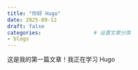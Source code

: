 ```yaml
---
title: "你好 Hugo"
date: 2025-09-12
draft: false
categories:                 # 设置文章分类
- blogs
---
```


这是我的第一篇文章！我正在学习 Hugo